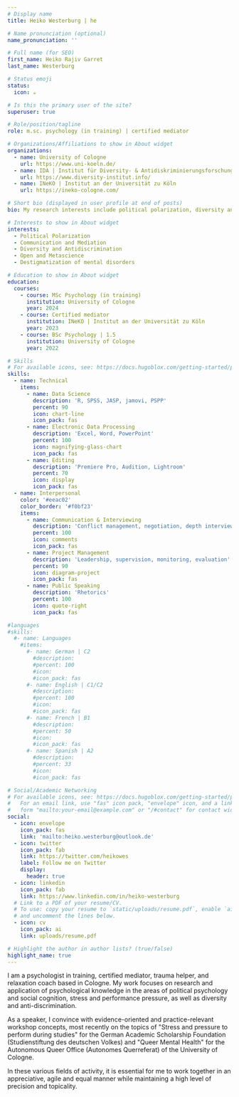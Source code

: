 ```yaml
---
# Display name
title: Heiko Westerburg | he

# Name pronunciation (optional)
name_pronunciation: ''

# Full name (for SEO)
first_name: Heiko Rajiv Garret
last_name: Westerburg

# Status emoji
status:
  icon: ☕️

# Is this the primary user of the site?
superuser: true

# Role/position/tagline
role: m.sc. psychology (in training) | certified mediator

# Organizations/Affiliations to show in About widget
organizations:
  - name: University of Cologne
    url: https://www.uni-koeln.de/
  - name: IDA | Institut für Diversity- & Antidiskriminierungsforschung
    url: https://www.diversity-institut.info/
  - name: INeKO | Institut an der Universität zu Köln
    url: https://ineko-cologne.com/

# Short bio (displayed in user profile at end of posts)
bio: My research interests include political polarization, diversity and antidiscrimination, destigmatization of mental disorders.

# Interests to show in About widget
interests:
  - Political Polarization
  - Communication and Mediation
  - Diversity and Antidiscrimination
  - Open and Metascience
  - Destigmatization of mental disorders 

# Education to show in About widget
education:
  courses:
    - course: MSc Psychology (in training)
      institution: University of Cologne
      year: 2024
    - course: Certified mediator
      institution: INeKO | Institut an der Universität zu Köln
      year: 2023
    - course: BSc Psychology | 1.5
      institution: University of Cologne
      year: 2022

# Skills
# For available icons, see: https://docs.hugoblox.com/getting-started/page-builder/#icons
skills:
  - name: Technical
    items:
      - name: Data Science
        description: 'R, SPSS, JASP, jamovi, PSPP'
        percent: 90
        icon: chart-line
        icon_pack: fas
      - name: Electronic Data Processing
        description: 'Excel, Word, PowerPoint'
        percent: 100
        icon: magnifying-glass-chart
        icon_pack: fas
      - name: Editing
        description: 'Premiere Pro, Audition, Lightroom'
        percent: 70
        icon: display
        icon_pack: fas
  - name: Interpersonal
    color: '#eeac02'
    color_border: '#f0bf23'
    items:
      - name: Communication & Interviewing
        description: 'Conflict management, negotiation, depth interview, diagnostics'
        percent: 100
        icon: comments
        icon_pack: fas
      - name: Project Management
        description: 'Leadership, supervision, monitoring, evaluation'
        percent: 90
        icon: diagram-project
        icon_pack: fas
      - name: Public Speaking
        description: 'Rhetorics'
        percent: 100
        icon: quote-right
        icon_pack: fas

#languages
#skills:
  #- name: Languages
    #items:
      #- name: German | C2
        #description:
        #percent: 100
        #icon: 
        #icon_pack: fas
      #- name: English | C1/C2
        #description: 
        #percent: 100
        #icon: 
        #icon_pack: fas
      #- name: French | B1
        #description: 
        #percent: 50
        #icon: 
        #icon_pack: fas
      #- name: Spanish | A2
        #description: 
        #percent: 33
        #icon: 
        #icon_pack: fas

# Social/Academic Networking
# For available icons, see: https://docs.hugoblox.com/getting-started/page-builder/#icons
#   For an email link, use "fas" icon pack, "envelope" icon, and a link in the
#   form "mailto:your-email@example.com" or "/#contact" for contact widget.
social:
  - icon: envelope
    icon_pack: fas
    link: 'mailto:heiko.westerburg@outlook.de'
  - icon: twitter
    icon_pack: fab
    link: https://twitter.com/heikowes
    label: Follow me on Twitter
    display:
      header: true
  - icon: linkedin
    icon_pack: fab
    link: https://www.linkedin.com/in/heiko-westerburg
  # Link to a PDF of your resume/CV.
  # To use: copy your resume to `static/uploads/resume.pdf`, enable `ai` icons in `params.yaml`,
  # and uncomment the lines below.
  - icon: cv
    icon_pack: ai
    link: uploads/resume.pdf

# Highlight the author in author lists? (true/false)
highlight_name: true
---
```


I am a psychologist in training, certified mediator, trauma helper, and relaxation coach based in Cologne. My work focuses on research and application of psychological knowledge in the areas of political psychology and social cognition, stress and performance pressure, as well as diversity and anti-discrimination. 

As a speaker, I convince with evidence-oriented and practice-relevant workshop concepts, most recently on the topics of "Stress and pressure to perform during studies" for the German Academic Scholarship Foundation (Studienstiftung des deutschen Volkes) and "Queer Mental Health" for the Autonomous Queer Office (Autonomes Querreferat) of the University of Cologne. 

In these various fields of activity, it is essential for me to work together in an appreciative, agile and equal manner while maintaining a high level of precision and topicality.